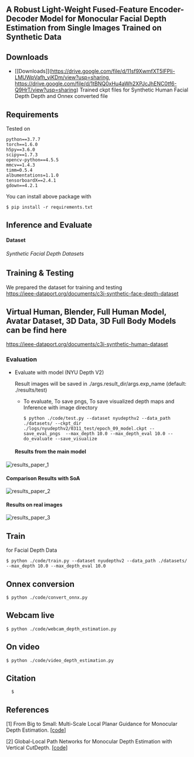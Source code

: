 ## A Robust Light-Weight Fused-Feature Encoder-Decoder Model for Monocular Facial Depth Estimation from Single Images Trained on Synthetic Data

## Downloads
- [[Downloads]](https://drive.google.com/file/d/11sf9XwmfXT5IFPli-LMUWpVafh_yiKDm/view?usp=sharing, https://drive.google.com/file/d/1tBNQ0xHu4aWh2XPJcJhENC0tf6-Q9HrT/view?usp=sharing) Trained ckpt files for Synthetic Human Facial Depth Depth and Onnex converted file

## Requirements
Tested on 
```
python==3.7.7
torch==1.6.0
h5py==3.6.0
scipy==1.7.3
opencv-python==4.5.5
mmcv==1.4.3
timm=0.5.4
albumentations=1.1.0
tensorboardX==2.4.1
gdown==4.2.1
```
You can install above package with 
```
$ pip install -r requirements.txt
```

## Inference and Evaluate

#### Dataset
###### Synthetic Facial Depth Datasets
## Training & Testing 

We prepared the dataset for training and testing<br/>
https://ieee-dataport.org/documents/c3i-synthetic-face-depth-dataset <br/>

## Virtual Human, Blender, Full Human Model, Avatar Dataset, 3D Data, 3D Full Body Models can be find here 
https://ieee-dataport.org/documents/c3i-synthetic-human-dataset <br/>

### Evaluation
  
- Evaluate with model (NYU Depth V2)
  
  Result images will be saved in ./args.result_dir/args.exp_name (default: ./results/test)
   - To evaluate, To save pngs, To save visualized depth maps and Inference with image directory
     ```
     $ python ./code/test.py --dataset nyudepthv2 --data_path ./datasets/ --ckpt_dir ./logs/nyudepthv2/0311_test/epoch_09_model.ckpt --save_eval_pngs  --max_depth 10.0 --max_depth_eval 10.0 --do_evaluate --save_visualize
     ```
  #### Results from the main model <br/>
![results_paper_1](https://user-images.githubusercontent.com/49758542/162745266-d40040d5-9453-488f-8ece-5c2b55e7f187.png)

 #### Comparison Results with SoA <br/>
![results_paper_2](https://user-images.githubusercontent.com/49758542/162745410-bb74edb3-0a20-4a4d-be4f-6f05132c04fb.png)

 #### Results on real images <br/>
![results_paper_3](https://user-images.githubusercontent.com/49758542/162745426-bf8b499b-8a2f-4875-8525-2a0d5ac5d7e1.png)

## Train

for Facial Depth Data
  ```
  $ python ./code/train.py --dataset nyudepthv2 --data_path ./datasets/ --max_depth 10.0 --max_depth_eval 10.0  
  ```
## Onnex conversion 

  ```
  $ python ./code/convert_onnx.py  
  ```

## Webcam live 

  ```
  $ python ./code/webcam_depth_estimation.py  
  ```
  
## On video  

  ```
  $ python ./code/video_depth_estimation.py  
  ```

## Citation

```
  $   
  ```
## References

[1] From Big to Small: Multi-Scale Local Planar Guidance for Monocular Depth Estimation. [[code]](https://github.com/cleinc/bts)

[2] Global-Local Path Networks for Monocular Depth Estimation with Vertical CutDepth. [[code]](https://github.com/vinvino02/GLPDepth)

